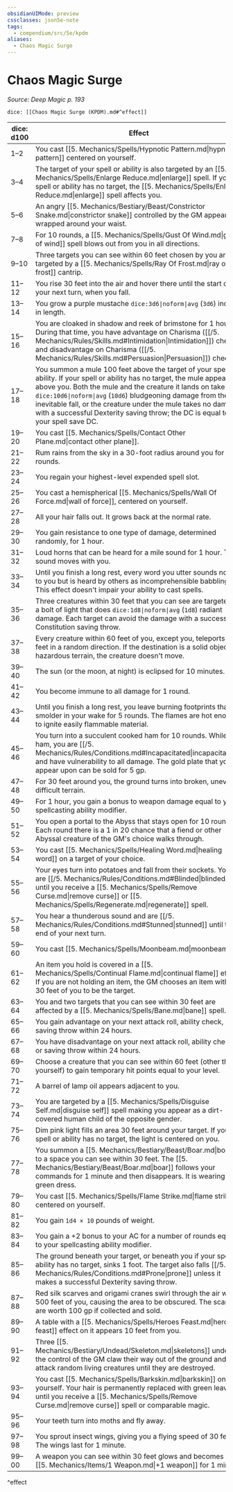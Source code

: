 ```yaml
---
obsidianUIMode: preview
cssclasses: json5e-note
tags:
  - compendium/src/5e/kpdm
aliases:
  - Chaos Magic Surge
---
```

# Chaos Magic Surge
*Source: Deep Magic p. 193* 

`dice: [[Chaos Magic Surge (KPDM).md#^effect]]`

| dice: d100 | Effect |
|------------|--------|
| 1–2 | You cast [[5. Mechanics/Spells/Hypnotic Pattern.md\|hypnotic pattern]] centered on yourself. |
| 3–4 | The target of your spell or ability is also targeted by an [[5. Mechanics/Spells/Enlarge Reduce.md\|enlarge]] spell. If your spell or ability has no target, the [[5. Mechanics/Spells/Enlarge Reduce.md\|enlarge]] spell affects you. |
| 5–6 | An angry [[5. Mechanics/Bestiary/Beast/Constrictor Snake.md\|constrictor snake]] controlled by the GM appears wrapped around your waist. |
| 7–8 | For 10 rounds, a [[5. Mechanics/Spells/Gust Of Wind.md\|gust of wind]] spell blows out from you in all directions. |
| 9–10 | Three targets you can see within 60 feet chosen by you are targeted by a [[5. Mechanics/Spells/Ray Of Frost.md\|ray of frost]] cantrip. |
| 11–12 | You rise 30 feet into the air and hover there until the start of your next turn, when you fall. |
| 13–14 | You grow a purple mustache `dice:3d6\|noform\|avg` (`3d6`) inches in length. |
| 15–16 | You are cloaked in shadow and reek of brimstone for 1 hour. During that time, you have advantage on Charisma ([[/5. Mechanics/Rules/Skills.md#Intimidation\|Intimidation]]) checks and disadvantage on Charisma ([[/5. Mechanics/Rules/Skills.md#Persuasion\|Persuasion]]) checks. |
| 17–18 | You summon a mule 100 feet above the target of your spell or ability. If your spell or ability has no target, the mule appears above you. Both the mule and the creature it lands on take `dice:10d6\|noform\|avg` (`10d6`) bludgeoning damage from the inevitable fall, or the creature under the mule takes no damage with a successful Dexterity saving throw; the DC is equal to your spell save DC. |
| 19–20 | You cast [[5. Mechanics/Spells/Contact Other Plane.md\|contact other plane]]. |
| 21–22 | Rum rains from the sky in a 30-foot radius around you for 10 rounds. |
| 23–24 | You regain your highest-level expended spell slot. |
| 25–26 | You cast a hemispherical [[5. Mechanics/Spells/Wall Of Force.md\|wall of force]], centered on yourself. |
| 27–28 | All your hair falls out. It grows back at the normal rate. |
| 29–30 | You gain resistance to one type of damage, determined randomly, for 1 hour. |
| 31–32 | Loud horns that can be heard for a mile sound for 1 hour. The sound moves with you. |
| 33–34 | Until you finish a long rest, every word you utter sounds normal to you but is heard by others as incomprehensible babbling. This effect doesn't impair your ability to cast spells. |
| 35–36 | Three creatures within 30 feet that you can see are targeted by a bolt of light that does `dice:1d8\|noform\|avg` (`1d8`) radiant damage. Each target can avoid the damage with a successful Constitution saving throw. |
| 37–38 | Every creature within 60 feet of you, except you, teleports 10 feet in a random direction. If the destination is a solid object or hazardous terrain, the creature doesn't move. |
| 39–40 | The sun (or the moon, at night) is eclipsed for 10 minutes. |
| 41–42 | You become immune to all damage for 1 round. |
| 43–44 | Until you finish a long rest, you leave burning footprints that smolder in your wake for 5 rounds. The flames are hot enough to ignite easily flammable material. |
| 45–46 | You turn into a succulent cooked ham for 10 rounds. While a ham, you are [[/5. Mechanics/Rules/Conditions.md#Incapacitated\|incapacitated]] and have vulnerability to all damage. The gold plate that you appear upon can be sold for 5 gp. |
| 47–48 | For 30 feet around you, the ground turns into broken, uneven, difficult terrain. |
| 49–50 | For 1 hour, you gain a bonus to weapon damage equal to your spellcasting ability modifier. |
| 51–52 | You open a portal to the Abyss that stays open for 10 rounds. Each round there is a 1 in 20 chance that a fiend or other Abyssal creature of the GM's choice walks through. |
| 53–54 | You cast [[5. Mechanics/Spells/Healing Word.md\|healing word]] on a target of your choice. |
| 55–56 | Your eyes turn into potatoes and fall from their sockets. You are [[/5. Mechanics/Rules/Conditions.md#Blinded\|blinded]] until you receive a [[5. Mechanics/Spells/Remove Curse.md\|remove curse]] or [[5. Mechanics/Spells/Regenerate.md\|regenerate]] spell. |
| 57–58 | You hear a thunderous sound and are [[/5. Mechanics/Rules/Conditions.md#Stunned\|stunned]] until the end of your next turn. |
| 59–60 | You cast [[5. Mechanics/Spells/Moonbeam.md\|moonbeam]]. |
| 61–62 | An item you hold is covered in a [[5. Mechanics/Spells/Continual Flame.md\|continual flame]] effect. If you are not holding an item, the GM chooses an item within 30 feet of you to be the target. |
| 63–64 | You and two targets that you can see within 30 feet are affected by a [[5. Mechanics/Spells/Bane.md\|bane]] spell. |
| 65–66 | You gain advantage on your next attack roll, ability check, or saving throw within 24 hours. |
| 67–68 | You have disadvantage on your next attack roll, ability check, or saving throw within 24 hours. |
| 69–70 | Choose a creature that you can see within 60 feet (other than yourself) to gain temporary hit points equal to your level. |
| 71–72 | A barrel of lamp oil appears adjacent to you. |
| 73–74 | You are targeted by a [[5. Mechanics/Spells/Disguise Self.md\|disguise self]] spell making you appear as a dirt-covered human child of the opposite gender. |
| 75–76 | Dim pink light fills an area 30 feet around your target. If your spell or ability has no target, the light is centered on you. |
| 77–78 | You summon a [[5. Mechanics/Bestiary/Beast/Boar.md\|boar]] to a space you can see within 30 feet. The [[5. Mechanics/Bestiary/Beast/Boar.md\|boar]] follows your commands for 1 minute and then disappears. It is wearing a green dress. |
| 79–80 | You cast [[5. Mechanics/Spells/Flame Strike.md\|flame strike]] centered on yourself. |
| 81–82 | You gain `1d4 × 10` pounds of weight. |
| 83–84 | You gain a +2 bonus to your AC for a number of rounds equal to your spellcasting ability modifier. |
| 85–86 | The ground beneath your target, or beneath you if your spell or ability has no target, sinks 1 foot. The target also falls [[/5. Mechanics/Rules/Conditions.md#Prone\|prone]] unless it makes a successful Dexterity saving throw. |
| 87–88 | Red silk scarves and origami cranes swirl through the air within 500 feet of you, causing the area to be obscured. The scarves are worth 100 gp if collected and sold. |
| 89–90 | A table with a [[5. Mechanics/Spells/Heroes Feast.md\|heroes' feast]] effect on it appears 10 feet from you. |
| 91–92 | Three [[5. Mechanics/Bestiary/Undead/Skeleton.md\|skeletons]] under the control of the GM claw their way out of the ground and attack random living creatures until they are destroyed. |
| 93–94 | You cast [[5. Mechanics/Spells/Barkskin.md\|barkskin]] on yourself. Your hair is permanently replaced with green leaves until you receive a [[5. Mechanics/Spells/Remove Curse.md\|remove curse]] spell or comparable magic. |
| 95–96 | Your teeth turn into moths and fly away. |
| 97–98 | You sprout insect wings, giving you a flying speed of 30 feet. The wings last for 1 minute. |
| 99–00 | A weapon you can see within 30 feet glows and becomes a [[5. Mechanics/Items/1 Weapon.md\|+1 weapon]] for 1 minute. |
^effect
